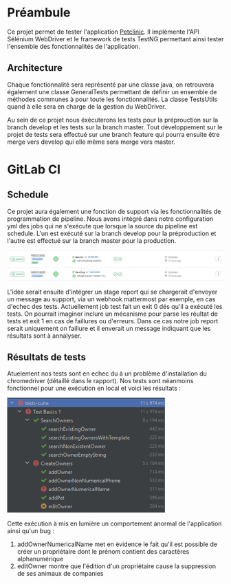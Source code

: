 # Préambule

Ce projet permet de tester l'application [Petclinic](https://github.com/spring-projects/spring-petclinic).
Il implémente l'API Sélénium WebDriver et le framework de tests TestNG permettant ainsi tester l'ensemble des fonctionnalités de l'application. 

## Architecture
Chaque fonctionnalité sera représenté par une classe java, on retrouvera également une classe GeneralTests permettant de définir un ensemble de méthodes communes à pour toute les fonctionnalités.
La classe TestsUtils quand à elle sera en charge de la gestion du WebDriver. 

Au sein de ce projet nous éxécuterons les tests pour la préprouction sur la branch develop et les tests sur la branch master. 
Tout développement sur le projet de tests sera effectué sur une branch feature qui pourra ensuite être merge vers develop qui elle même sera merge vers master. 

# GitLab CI 
## Schedule 
Ce projet aura également une fonction de support via les fonctionnalités de programmation de pipeline. 
Nous avons intégré dans notre configuration yml des jobs qui ne s'exécute que lorsque la source du pipeline est schedule. L'un est exécuté sur la branch develop pour la préproduction et l'autre est effectué sur la branch master pour la production. 

![Scheduled Pipelines](img/scheduled_tests.png)

L'idée serait ensuite d'intégrer un stage report qui se chargerait d'envoyer un message au support, via un webhook mattermost par exemple, en cas d'echec des tests. 
Actuellement job test fait un exit 0 dés qu'il a exécuté les tests. On pourrait imaginer inclure un mécanisme pour parse les réultat de tests et exit 1 en cas de faillures ou d'erreurs. 
Dans ce cas notre job report serait uniquement on faillure et il enverait un message indiquant que les résultats sont à annalyser. 

## Résultats de tests
Atuelement nos tests sont en echec du à un problème d'installation du chromedriver (détaillé dans le rapport). 
Nos tests sont néanmoins fonctionnel pour une exécution en local et voici les résultats : 

![Résultats de tests](img/tests_results.png)

Cette exécution à mis en lumière un comportement anormal de l'application ainsi qu'un bug : 
1. addOwnerNumericalName met en évidence le fait qu'il est possible de créer un propriétaire dont le prénom contient des caractères alphanumérique
2. editOwner montre que l'édition d'un propriétaire cause la suppression de ses animaux de companies
